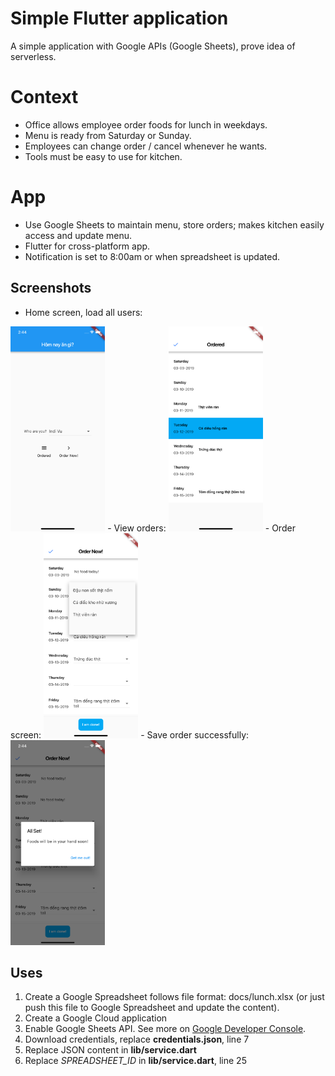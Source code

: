 # Simple Flutter application
A simple application with Google APIs (Google Sheets), prove idea of serverless.

# Context
- Office allows employee order foods for lunch in weekdays.
- Menu is ready from Saturday or Sunday.
- Employees can change order / cancel whenever he wants.
- Tools must be easy to use for kitchen.

# App
- Use Google Sheets to maintain menu, store orders; makes kitchen easily access and update menu.
- Flutter for cross-platform app.
- Notification is set to 8:00am or when spreadsheet is updated.

## Screenshots
- Home screen, load all users: 
<img src="screenshots/homepage.png" width="30%">
- View orders: 
<img src="screenshots/reserved.png" width="30%"> 
- Order screen: 
<img src="screenshots/order_now.png" width="30%">
- Save order successfully: 
<img src="screenshots/order_successful.png" width="30%">


## Uses

1. Create a Google Spreadsheet follows file format: docs/lunch.xlsx (or just push this file to Google Spreadsheet and update the content).
2. Create a Google Cloud application
3. Enable Google Sheets API. See more on [Google Developer Console](https://console.developers.google.com/apis/api/sheets.googleapis.com/overview).
4. Download credentials, replace **credentials.json**, line 7
5. Replace JSON content in **lib/service.dart**
6. Replace *SPREADSHEET_ID* in **lib/service.dart**, line 25


